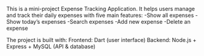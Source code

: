 This is a mini-project Expense Tracking Application.
It helps users manage and track their daily expenses with five main features:
-Show all expenses
-Show today’s expenses
-Search expenses
-Add new expense
-Delete an expense

The project is built with:
Frontend: Dart (user interface)
Backend: Node.js + Express + MySQL (API & database)
